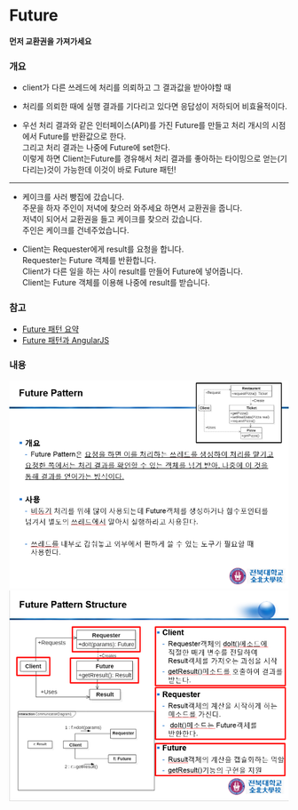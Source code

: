 # Future

**먼저 교환권을 가져가세요**

### 개요

- client가 다른 쓰레드에 처리를 의뢰하고 그 결과값을 받아야할 때
- 처리를 의뢰한 때에 실행 결과를 기다리고 있다면 응답성이 저하되어 비효율적이다.

- 우선 처리 결과와 같은 인터페이스(API)를 가진 Future를 만들고 처리 개시의 시점에서 Future를 반환값으로 한다.  
 그리고 처리 결과는 나중에 Future에 set한다.  
 이렇게 하면 Client는Future를 경유해서 처리 결과를 좋아하는 타이밍으로 얻는(기다리는)것이 가능한데 이것이 바로 Future 패턴!


---

- 케이크를 사러 빵집에 갔습니다.  
  주문을 하자 주인이 저녁에 찾으러 와주세요 하면서 교환권을 줍니다.  
  저녁이 되어서 교환권을 들고 케이크를 찾으러 갔습니다.  
  주인은 케이크를 건네주었습니다.
  <br/>

- Client는 Requester에게 result를 요청을 합니다.  
  Requester는 Future 객체를 반환합니다.  
  Client가 다른 일을 하는 사이 result를 만들어 Future에 넣어줍니다.  
  Client는 Future 객체를 이용해 나중에 result를 받습니다.  


### 참고

- [Future 패턴 요약](http://starplatina.tistory.com/entry/Future-%ED%8C%A8%ED%84%B4)
- [Future 패턴과 AngularJS](https://okky.kr/article/280628)

### 내용

![1](/assets/future/1.PNG)
![2](/assets/future/2.PNG)
